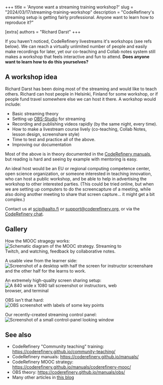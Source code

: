 +++
title = 'Anyone want a streaming training workshop?'
slug = "2024/03/17/streaming-training-workshop"
description = "CodeRefinery's streaming setup is getting fairly professional.  Anyone want to learn how to reproduce it?"

[extra]
authors = "Richard Darst"
+++

If you haven't noticed, CodeRefinery livestreams it's workshops (see
refs below).  We can reach a virtually unlimited number of people and
easily make recordings for later, yet our co-teaching and Collab notes
system still makes a workshop that feels interactive and fun to
attend.  **Does anyone want to learn how to do this yourselves?**

## A workshop idea

Richard Darst has been doing most of the streaming and would like to
teach others.  Richard can host people in Helsinki, Finland for some
workshop, or if people fund travel somewhere else we can host it
there.  A workshop would include:

- Basic streaming theory
- Setting up [OBS-Studio](https://obsproject.com/) for streaming
- Recording and publishing videos rapidly (by the same night, every
  time).
- How to make a livestream course lively (co-teaching, Collab Notes,
  lesson design, screenshare style)
- Time to test and practice all of the above.
- Improving our documentation

Most of the above is in theory documented in the [CodeRefinery
manuals](https://coderefinery.github.io/manuals/), but reading is hard
and seeing by example with mentoring is easy.

An ideal host would be an EU or regional computing competence center,
open science organization, or someone interested in teaching innovation,
who can host a public workshop, and be able to help in advertising the
workshop to other interested parties.  (This could be tried online, but
when we are setting up computers to do the screencapture of a meeting,
while also doing another meeting to share that screen capture... it
might get a bit complex.)

Contact us at scip@aalto.fi or support@coderefinery.org, or via the
[CodeRefinery chat](https://coderefinery.github.io/manuals/chat/).

## Gallery

How the MOOC stragegy works:<br>
<img alt="Schematic diagram of the MOOC strategy.  Streaming to Twitch, and watching, feedback by collaborative notes." src="https://coderefinery.github.io/manuals/_images/mooc-diagram.png" style="max-width: 420px">

A usable view from the learner side:<br>
<img alt="Screenshot of a desktop with half the screen for instructor screenshare and the other half for the learns to work." src="https://coderefinery.github.io/manuals/_images/layout--learner-livestream-sidebyside-onebrowser.png" style="max-width: 500px">

An extremely high-quality screen sharing setup:<br>
<img alt="A 840 wide x 1080 tall screenshot or instructors, web browser, and terminal" src="https://coderefinery.github.io/manuals/_images/s10-kickstart-prompt-log.png" style="max-width: 420px">

OBS isn't that hard:<br>
<img alt="OBS screenshot with labels of some key points" src="https://coderefinery.github.io/manuals/_images/obs--controls.png" style="max-width: 420px">

Our recently-created streaming control panel:<br>
<img alt="Screenshot of a small control-panel looking window" src="https://coderefinery.github.io/manuals/_images/obs--controlpanel-1.png" style="max-width: 420px">


## See also
* CodeRefinery "Community teaching" training: <https://coderefinery.github.io/community-teaching/>
* CodeRefinery manuals: <https://coderefinery.github.io/manuals/>
* CodeRefinery MOOC strategy: <https://coderefinery.github.io/manuals/coderefinery-mooc/>
* OBS theory: <https://coderefinery.github.io/manuals/obs/>
* Many other articles in [this blog](@blog/_index)

